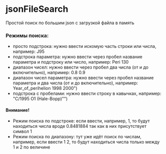# jsonFileSearch
Простой поиск по большим json с загрузкой файла в память

### Режимы поиска:
- просто подстрока: нужно ввести искомую часть строки или числа, например: J95
- подстрока параметра: нужно ввести через пробел название параметра и подстроку или число, например: Peri 130
- диапазон чисел: нужно ввести через пробел два числа (от и до включительно), например: 0.8 0.9
- диапазон чисел параметра: нужно ввести через пробел название параметра и два числа (от и до включительно), например: Year_of_perihelion 1998 2000")
- подстрока с пробелами: нужно ввести строку в кавычках, например: \"C/1995 O1 (Hale-Bopp)\"")

#### Внимание!  
* Режим поиска по подстроке: если ввести, например, 1, то будут находиться числа вроде 0.8481884 так как в них присутствует символ 1
* Режим поиска по диапазону: тут уже идёт поиск по числам, например, если ввести 1 2, то будут находиться числа только между 1 и 2 по величине
